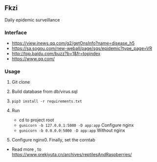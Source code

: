 ## Fkzi
Daily epidemic surveillance

### Interface
- https://view.inews.qq.com/g2/getOnsInfo?name=disease_h5
- https://sa.sogou.com/new-weball/page/sgs/epidemic?type_page=VR
- http://top.baidu.com/buzz?b=1&fr=topindex
- https://www.qq.com/

### Usage
1. Git clone 
0. Build database from db/virus.sql
0. `pip3 install -r requirements.txt`
0. Run 
    - cd to project root
    - `gunicorn -b 127.0.0.1:5000 -D app:app` Configure nginx
    - `gunicorn -b 0.0.0.0:5000 -D app:app` Without nginx
  
1. Configure nginx0. Finally, set the corntab
- Read more , to https://www.orekiyuta.cn/archives/reptilesAndRaspberries/
